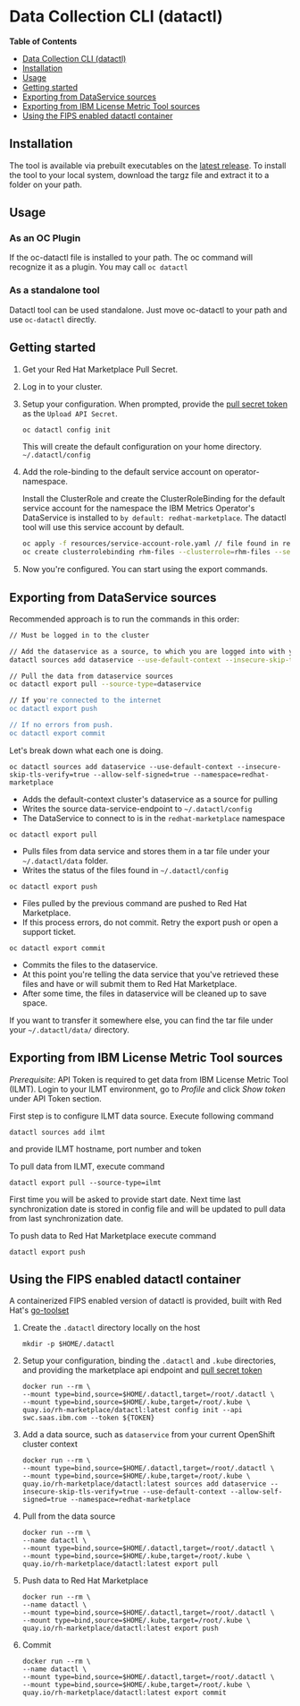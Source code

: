 # Data Collection CLI (datactl)

<!-- markdown-toc start - Don't edit this section. Run M-x markdown-toc-refresh-toc -->

**Table of Contents**

- [Data Collection CLI (datactl)](#red-hat-marketplace-control-cli-datactl)
- [Installation](#installation)
- [Usage](#usage)
- [Getting started](#getting-started)
- [Exporting from DataService sources](#exporting-from-dataservice-sources)
- [Exporting from IBM License Metric Tool sources](#exporting-from-ibm-license-metric-tool-sources)
- [Using the FIPS enabled datactl container](#using-the-fips-enabled-datactl-container)

<!-- markdown-toc end -->

## Installation

The tool is available via prebuilt executables on the [latest release](https://github.com/redhat-marketplace/datactl/releases/latest).
To install the tool to your local system, download the targz file and
extract it to a folder on your path.

## Usage

### As an OC Plugin

If the oc-datactl file is installed to your path. The oc command will recognize it as a plugin. You may
call `oc datactl`

### As a standalone tool

Datactl tool can be used standalone. Just move oc-datactl to your path and use `oc-datactl` directly.

## Getting started

1. Get your Red Hat Marketplace Pull Secret.

2. Log in to your cluster.

3. Setup your configuration. When prompted, provide the [pull secret token](https://swc.saas.ibm.com/) as the `Upload API Secret`.

   ```sh
   oc datactl config init
   ```

   This will create the default configuration on your home directory. `~/.datactl/config`

4. Add the role-binding to the default service account on operator-namespace.

   Install the ClusterRole and create the ClusterRoleBinding for the default service account for the namespace the IBM Metrics Operator's 
   DataService is installed to `by default: redhat-marketplace`. The datactl tool will use this service account by default.

   ```sh
   oc apply -f resources/service-account-role.yaml // file found in release
   oc create clusterrolebinding rhm-files --clusterrole=rhm-files --serviceaccount=redhat-marketplace:default
   ```

5. Now you're configured. You can start using the export commands.

## Exporting from DataService sources

Recommended approach is to run the commands in this order:

```sh
// Must be logged in to the cluster

// Add the dataservice as a source, to which you are logged into with your current context
datactl sources add dataservice --use-default-context --insecure-skip-tls-verify=true --allow-self-signed=true --namespace=redhat-marketplace

// Pull the data from dataservice sources
oc datactl export pull --source-type=dataservice

// If you're connected to the internet
oc datactl export push

// If no errors from push.
oc datactl export commit
```

Let's break down what each one is doing.

`oc datactl sources add dataservice --use-default-context --insecure-skip-tls-verify=true --allow-self-signed=true --namespace=redhat-marketplace`

- Adds the default-context cluster's dataservice as a source for pulling
- Writes the source data-service-endpoint to `~/.datactl/config`
- The DataService to connect to is in the `redhat-marketplace` namespace

`oc datactl export pull`

- Pulls files from data service and stores them in a tar file under your `~/.datactl/data` folder.
- Writes the status of the files found in `~/.datactl/config`

`oc datactl export push`

- Files pulled by the previous command are pushed to Red Hat Marketplace.
- If this process errors, do not commit. Retry the export push or open a support ticket.

`oc datactl export commit`

- Commits the files to the dataservice.
- At this point you're telling the data service that you've retrieved these files and have or will submit them to Red Hat Marketplace.
- After some time, the files in dataservice will be cleaned up to save space.

If you want to transfer it somewhere else, you can find the tar file under your `~/.datactl/data/` directory.

## Exporting from IBM License Metric Tool sources

_Prerequisite_: API Token is required to get data from IBM License Metric Tool (ILMT). Login to your ILMT environment, go to _Profile_ and click _Show token_ under API Token section.

First step is to configure ILMT data source. Execute following command

`datactl sources add ilmt`

and provide ILMT hostname, port number and token

To pull data from ILMT, execute command

`datactl export pull --source-type=ilmt`

First time you will be asked to provide start date. Next time last synchronization date is stored in config file and will be updated to pull data from last synchronization date.

To push data to Red Hat Marketplace execute command

`datactl export push`

## Using the FIPS enabled datactl container

A containerized FIPS enabled version of datactl is provided, built with Red Hat's [go-toolset](https://developers.redhat.com/articles/2022/05/31/your-go-application-fips-compliant)


1. Create the `.datactl` directory locally on the host
   ```
   mkdir -p $HOME/.datactl
   ```
2. Setup your configuration, binding the `.datactl` and `.kube` directories, and providing the marketplace api endpoint and [pull secret token](https://swc.saas.ibm.com/)
   ```
   docker run --rm \
   --mount type=bind,source=$HOME/.datactl,target=/root/.datactl \
   --mount type=bind,source=$HOME/.kube,target=/root/.kube \
   quay.io/rh-marketplace/datactl:latest config init --api swc.saas.ibm.com --token ${TOKEN}
   ```
3. Add a data source, such as `dataservice` from your current OpenShift cluster context
   ```
   docker run --rm \
   --mount type=bind,source=$HOME/.datactl,target=/root/.datactl \
   --mount type=bind,source=$HOME/.kube,target=/root/.kube \
   quay.io/rh-marketplace/datactl:latest sources add dataservice --insecure-skip-tls-verify=true --use-default-context --allow-self-signed=true --namespace=redhat-marketplace
   ```
4. Pull from the data source
   ```
   docker run --rm \
   --name datactl \
   --mount type=bind,source=$HOME/.datactl,target=/root/.datactl \
   --mount type=bind,source=$HOME/.kube,target=/root/.kube \
   quay.io/rh-marketplace/datactl:latest export pull
   ```
5. Push data to Red Hat Marketplace
   ```
   docker run --rm \
   --name datactl \
   --mount type=bind,source=$HOME/.datactl,target=/root/.datactl \
   --mount type=bind,source=$HOME/.kube,target=/root/.kube \
   quay.io/rh-marketplace/datactl:latest export push
   ```
6. Commit
   ```
   docker run --rm \
   --name datactl \
   --mount type=bind,source=$HOME/.datactl,target=/root/.datactl \
   --mount type=bind,source=$HOME/.kube,target=/root/.kube \
   quay.io/rh-marketplace/datactl:latest export commit
  ```
